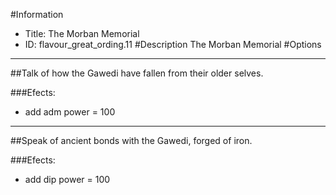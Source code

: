#Information
 - Title: The Morban Memorial
 - ID: flavour_great_ording.11
#Description
The Morban Memorial
#Options

___
##Talk of how the Gawedi have fallen from their older selves.

###Efects:<ul><li>add adm power = 100</li></ul>

___
##Speak of ancient bonds with the Gawedi, forged of iron.

###Efects:<ul><li>add dip power = 100</li></ul>
